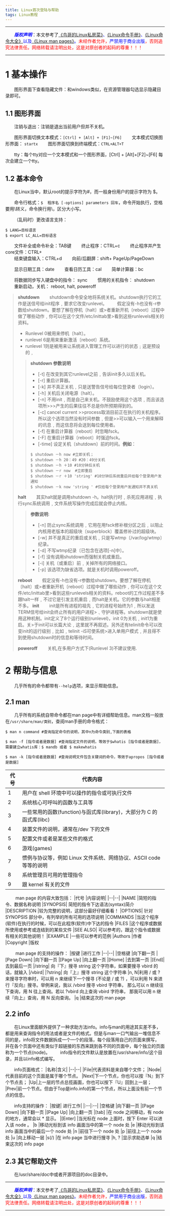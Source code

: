 ```yaml
---
title: Linux首次登陆与帮助
tags: Linux教程
---
```


------

&emsp;&emsp;<font color=blue>**_版权声明_**</font>：本文参考了<font color=blue>[《鸟哥的Linux私房菜》](http://linux.vbird.org "点击跳转")、[《Linux命令手册》](http://linux.51yip.com "点击跳转")、[《Linux命令大全》](http://man.linuxde.net "点击跳转")以及[《Linux man pages》](https://linux.die.net/man/ "点击跳转")。</font><font color=red>未经作者允许，<font color=blue>严禁用于商业出版</font>，否则追究法律责任。网络转载请注明出处，这是对原创者的起码的尊重！！！</font>

------


# 1 基本操作
&emsp;&emsp;图形界面下查看隐藏文件：和windows类似，在资源管理器勾选显示隐藏目录即可。
## 1.1 图形界面
&emsp;&emsp;注销与退出：注销是退出当前用户但并不关机。

&emsp;&emsp;图形界面切换文本模式：`[Ctrl] + [Alt] + [F1]~[F6]`
&emsp;&emsp;文本模式切换图形界面： `startx`
&emsp;&emsp;图形界面切换到终端模式：`CTRL+ALT+T`

&emsp;&emsp;tty：每个tty对应一个文本模式和一个图形界面，[Ctrl] + [Alt]+[F2]~[F6] 每次会建立一个tty。
## 1.2 基本命令
&emsp;&emsp;在Linux当中，默认root的提示字符为#，而一般身份用户的提示字符为 $。

&emsp;&emsp;命令行格式：`$  程序名 [-options] parameters 回车`，命令开始执行，空格要用\转义，命令换行用\，区分大小写。

&emsp;&emsp;（乱码时）更改语言支持：
```shell
$ LANG=目标语言
$ export LC_ALL=目标语言
```
&emsp;&emsp;文件补全或命令补全：TAB键
&emsp;&emsp;终止程序：CTRL+c
&emsp;&emsp;终止程序并产生core文件：CTRL+\
&emsp;&emsp;结束键盘输入：CTRL+d
&emsp;&emsp;向前/后翻屏：shift+ PageUp/PageDown

&emsp;&emsp;显示日期工具：date
&emsp;&emsp;查看日历工具：cal
&emsp;&emsp;简单计算器：bc

&emsp;&emsp;将数据同步写入硬盘中的指令： sync
&emsp;&emsp;惯用的关机指令： shutdown
&emsp;&emsp;重新启动，关机： reboot, halt, poweroff
>**shutdown**
>&emsp;&emsp;shutdown命令安全地将系统关机。shutdown执行它的工作是送信号给init程序﹐要求它改变runlevel。
>&emsp;&emsp;假定没有-h也没有-r参数给shutdown。要想了解在停机〔halt〕或>者重新开机〔reboot〕过程中做了哪些动作﹐你可以在这个文件/etc/inittab里>看到这些runlevels相关的资料。
>
>* Runlevel 0被用来停机〔halt〕。
>* runlevel 6是用来重新激活〔reboot〕系统。
>* runlevel 1则是被用来让系统进入管理工作可以进行的状态﹔这是预设的﹐
>
>>**shutdown 参数说明**
>>
>>* [-t] 在改变到其它runlevel之前﹐告诉init多久以后关机。
>>* [-r] 重启计算器。
>>* [-k] 并不真正关机﹐只是送警告信号给每位登录者〔login〕。
>>* [-h] 关机后关闭电源〔halt〕。
>>* [-n] 不用init﹐而是自己来关机。不鼓励使用这个选项﹐而且该选项所>>>产生的后果往往不总是你所预期得到的。
>>* [-c] cancel current >>process取消目前正在执行的关机程序。所以这个选项当然没有时间参数﹐但是>>可以输入一个用来解释的讯息﹐而这信息将会送到每位使用者。
>>* [-f] 在重启计算器〔reboot〕时忽略fsck。
>>* [-F] 在重启计算器〔reboot〕时强迫fsck。
>>* [-time] 设定关机〔shutdown〕前的时间。**例如**：
>>```shell
>>$ shutdown －h now #立即关机；
>>$ shutdown －h 20：49 #20：49分关机
>>$ shutdown －h ＋10 #10分钟后关机
>>$ shutdown －r now  #立即重启
>>$ shutdown －r ＋10 'string' #10分钟后系统重启并给每个登录用户发通知
>>$ shutdown －k now 'string ' #仅给每个登录用户发通知并不真关机
>>```
>
>**halt**
>&emsp;&emsp;其实halt就是调用shutdown -h。halt执行时﹐杀死应用进程﹐执行sync系统调用﹐文件系统写操作完成后就会停止内核。
>>**参数说明**:
>>
>>* [-n] 防止sync系统调用﹐它用在用fsck修补根分区之后﹐以阻止内核用老版本的超级块〔superblock〕覆盖修补过的超级块。
>>* [-w] 并不是真正的重启或关机﹐只是写wtmp〔/var/log/wtmp〕纪录。
>>* [-d] 不写wtmp纪录〔已包含在选项[-n]中〕。
>>* [-f] 没有调用shutdown而强制关机或重启。
>>* [-i] 关机〔或重启〕前﹐关掉所有的网络接口。
>>* [-p] 该选项为缺省选项。就是关机时调用poweroff。
>>
>**reboot**
>&emsp;&emsp;假定没有-h也没有-r参数给shutdown。要想了解在停机〔halt〕或>者重新开机〔reboot〕过程中做了哪些动作﹐你可以在这个文件/etc/inittab里>看到这些runlevels相关的资料。reboot的工作过程差不多跟halt一样﹐不过它是引发主机重启﹐而halt是关机。它的参数与halt相差不多。
>**init**
>&emsp;&emsp;init是所有进程的祖先﹐它的进程号始终为1﹐所以发送TERM信号给init会终止所有的用户进程>﹑守护进程等。shutdown就是使用这种机制。init定义了8个运行级别(runlevel)，init 0为关机﹐init1为重启。关>于init可以长篇大论﹐这里就不再叙述。另外还有telinit命令可以改变init的运行级别﹐比如﹐telinit -iS可使系统>进入单用户模式﹐并且得不到使用shutdown时的信息和等待时间。
>
>**poweroff**
&emsp;&emsp;关机,在多用户方式下(Runlevel 3)不建议使用.
      
# 2 帮助与信息
&emsp;&emsp;几乎所有的命令都带有`--help`选项，来显示帮助信息。
## 2.1 man
&emsp;&emsp;几乎所有的系统自带命令都在man  page中有详细帮助信息。man文档一般放在`/usr/share/man/类别`，查阅man手册的命令格式：
```shell
$ man n command #查询指定命令的说明，其中n为命令类别,下面的表格

$ man -f [指令或者是数据] #查询指定文件的说明，等效于$whatis [指令或者是数据]，需要建立whatis库：$ mandb 或者 $ makewhatis

$ man -k [指令或者是数据] #查询说明文件包含关键词的命令，等效于apropos [指令或者是数据]
```
|代号| 代表内容|
|--|--|
|1 |用户在 shell 环境中可以操作的指令或可执行文件
|2 |系统核心可呼叫的函数与工具等
|3 |一些常用的函数(function)与函式库(library)，大部分为 C 的函式库(libc)
|4 |装置文件的说明，通常在/dev 下的文件
|5 |配置文件或者是某些文件的格式
|6 |游戏(games)
|7 |惯例与协议等，例如 Linux 文件系统、网络协议、ASCII code 等等的说明
|8|系统管理员可用的管理指令
|9 |跟 kernel 有关的文件

&emsp;&emsp; man page 的内容大致包括：
|代号 |内容说明|
|--|--|
|NAME |简短的指令、数据名称说明
|SYNOPSIS| 简短的指令下达语法(syntax)简介
|DESCRIPTION |较为完整的说明，这部分最好仔细看看！
|OPTIONS| 针对 SYNOPSIS 部分中，有列举的所有可用的选项说明
|COMMANDS |当这个程序(软件)在执行的时候，可以在此程序(软件)中下达的指令
|FILES |这个程序或数据所使用或参考或连结到的某些文件
|SEE ALSO| 可以参考的，跟这个指令或数据有相关的其他说明！
|EXAMPLE |一些可以参考的范例
|Authors |作者
|Copyright |版权

&emsp;&emsp; man page 的支持的操作：
|按键 |进行工作
|--|--|
|空格键 |向下翻一页
|[Page Down] |向下翻一页
|[Page Up] |向上翻一页
|[Home] |去到第一页
|[End]| 去到最后一页
|/string| 向『下』搜寻 string 这个字符串，如果要搜寻 vbird 的话，就输入 |/vbird|
|?string| 向『上』搜寻 string 这个字符串
|n, N|利用 / 或 ? 来搜寻字符串时，可以用 n 来继续下一个搜寻 (不论是 / 或 ?) ，可以利用 N 来进行『反向』搜寻。举例来说，我以 /vbird 搜寻 vbird 字符串， 那么可以 n 继续往下查询，用 N 往上查询。若以 ?vbird 向上查询 vbird 字符串， 那我可以用 n 继续『向上』查询，用 N 反向查询。
|q |结束这次的 man page

## 2.2 info
&emsp;&emsp;在Linux里面额外提供了一种求助方法info。info与man的用途其实差不多，都是用来查询指令的用法或者是文件的格式。但是与man一口气输出一堆信息不同的是，info将文件数据拆成一个一个的段落，每个段落用自己的页面来撰写， 并在各个页面中还有类似于超链接的东西来跳到各不同的页面中，每个独立的页面称为一个节点(node)。
&emsp;&emsp;info指令的文件默认是放置在/usr/share/info/这个目录，并且以info格式编写。

&emsp;&emsp;info页面格式：
|名称|含义|
|--|--|
|File|代表资料是来自哪个文件；
|Node|代表目前的这个页面是属于哪个节点。
|Next|下一个节点，你也可以按『N』到下个节点去；
|Up|上一层的节点总揽画面，你也可以按下『U』回到上一层；
|Prev|前一个节点。但由于Top是info.info的第一个节点，所以上面没有前一个节点的信息。

&emsp;&emsp;info支持的操作：
|按键| 进行工作|
|:--|:--|
|空格键 |向下翻一页
|[Page Down] |向下翻一页
|[Page Up] |向上翻一页
|[tab] |在 node 之间移动，有 node 的地方，通常会以 * 显示。
|[Enter] |当光标在 node 上面时，按下 Enter 可以进入该 node 。
|b |移动光标到该 info 画面当中的第一个 node 处
|e |移动光标到该 info 画面当中的最后一个 node 处
|n |前往下一个 node 处
|p |前往上一个 node 处
|u |向上移动一层
|s(/) |在 info page 当中进行搜寻
|h, ? |显示求助选单
|q |结束这次的 info page

## 2.3 其它帮助文件
&emsp;&emsp;在/usr/share/doc中或者开源项目的doc目录中。



------

&emsp;&emsp;<font color=blue>**_版权声明_**</font>：本文参考了<font color=blue>[《鸟哥的Linux私房菜》](http://linux.vbird.org "点击跳转")、[《Linux命令手册》](http://linux.51yip.com "点击跳转")、[《Linux命令大全》](http://man.linuxde.net "点击跳转")以及[《Linux man pages》](https://linux.die.net/man/ "点击跳转")。</font><font color=red>未经作者允许，<font color=blue>严禁用于商业出版</font>，否则追究法律责任。网络转载请注明出处，这是对原创者的起码的尊重！！！</font>

------
